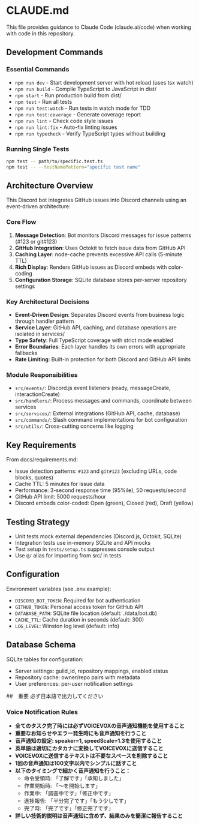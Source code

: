 # CLAUDE.md

This file provides guidance to Claude Code (claude.ai/code) when working with code in this repository.

## Development Commands

### Essential Commands
- `npm run dev` - Start development server with hot reload (uses tsx watch)
- `npm run build` - Compile TypeScript to JavaScript in dist/
- `npm start` - Run production build from dist/
- `npm test` - Run all tests
- `npm run test:watch` - Run tests in watch mode for TDD
- `npm run test:coverage` - Generate coverage report
- `npm run lint` - Check code style issues
- `npm run lint:fix` - Auto-fix linting issues
- `npm run typecheck` - Verify TypeScript types without building

### Running Single Tests
```bash
npm test -- path/to/specific.test.ts
npm test -- --testNamePattern="specific test name"
```

## Architecture Overview

This Discord bot integrates GitHub issues into Discord channels using an event-driven architecture:

### Core Flow
1. **Message Detection**: Bot monitors Discord messages for issue patterns (#123 or git#123)
2. **GitHub Integration**: Uses Octokit to fetch issue data from GitHub API
3. **Caching Layer**: node-cache prevents excessive API calls (5-minute TTL)
4. **Rich Display**: Renders GitHub issues as Discord embeds with color-coding
5. **Configuration Storage**: SQLite database stores per-server repository settings

### Key Architectural Decisions
- **Event-Driven Design**: Separates Discord events from business logic through handler pattern
- **Service Layer**: GitHub API, caching, and database operations are isolated in services/
- **Type Safety**: Full TypeScript coverage with strict mode enabled
- **Error Boundaries**: Each layer handles its own errors with appropriate fallbacks
- **Rate Limiting**: Built-in protection for both Discord and GitHub API limits

### Module Responsibilities
- `src/events/`: Discord.js event listeners (ready, messageCreate, interactionCreate)
- `src/handlers/`: Process messages and commands, coordinate between services
- `src/services/`: External integrations (GitHub API, cache, database)
- `src/commands/`: Slash command implementations for bot configuration
- `src/utils/`: Cross-cutting concerns like logging

## Key Requirements

From docs/requirements.md:
- Issue detection patterns: `#123` and `git#123` (excluding URLs, code blocks, quotes)
- Cache TTL: 5 minutes for issue data
- Performance: 3-second response time (95%ile), 50 requests/second
- GitHub API limit: 5000 requests/hour
- Discord embeds color-coded: Open (green), Closed (red), Draft (yellow)

## Testing Strategy

- Unit tests mock external dependencies (Discord.js, Octokit, SQLite)
- Integration tests use in-memory SQLite and API mocks
- Test setup in `tests/setup.ts` suppresses console output
- Use `@/` alias for importing from src/ in tests

## Configuration

Environment variables (see .env.example):
- `DISCORD_BOT_TOKEN`: Required for bot authentication
- `GITHUB_TOKEN`: Personal access token for GitHub API
- `DATABASE_PATH`: SQLite file location (default: ./data/bot.db)
- `CACHE_TTL`: Cache duration in seconds (default: 300)
- `LOG_LEVEL`: Winston log level (default: info)

## Database Schema

SQLite tables for configuration:
- Server settings: guild_id, repository mappings, enabled status
- Repository cache: owner/repo pairs with metadata
- User preferences: per-user notification settings

##　重要
必ず日本語で出力してください

### Voice Notification Rules

- **全てのタスク完了時には必ずVOICEVOXの音声通知機能を使用すること**
- **重要なお知らせやエラー発生時にも音声通知を行うこと**
- **音声通知の設定: speaker=1, speedScale=1.3を使用すること**
- **英単語は適切にカタカナに変換してVOICEVOXに送信すること**
- **VOICEVOXに送信するテキストは不要なスペースを削除すること**
- **1回の音声通知は100文字以内でシンプルに話すこと**
- **以下のタイミングで細かく音声通知を行うこと：**
  - 命令受領時: 「了解です」「承知しました」
  - 作業開始時: 「〜を開始します」  
  - 作業中: 「調査中です」「修正中です」
  - 進捗報告: 「半分完了です」「もう少しです」
  - 完了時: 「完了です」「修正完了です」
- **詳しい技術的説明は音声通知に含めず、結果のみを簡潔に報告すること**